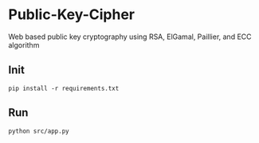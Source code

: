 # Public-Key-Cipher
Web based public key cryptography using RSA, ElGamal, Paillier, and ECC algorithm

## Init
```
pip install -r requirements.txt
```

## Run
```
python src/app.py
```